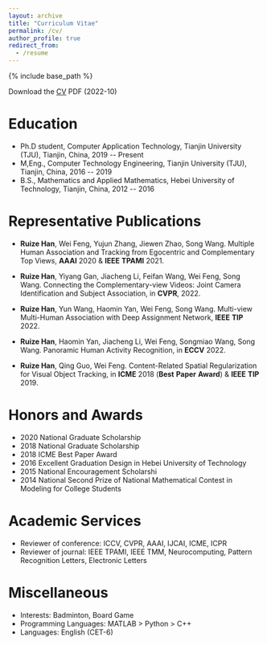 ```yaml
---
layout: archive
title: "Curriculum Vitae"
permalink: /cv/
author_profile: true
redirect_from:
  - /resume
---
```


{% include base_path %}

Download the [CV](http://ruizehan.github.io/files/resume_ruize_221010.pdf) PDF (2022-10)

Education
======

* Ph.D student, Computer Application Technology, Tianjin University (TJU), Tianjin, China, 2019 -- Present
* M,Eng., Computer Technology Engineering, Tianjin University (TJU), Tianjin, China, 2016 -- 2019
* B.S., Mathematics and Applied Mathematics, Hebei University of Technology, Tianjin, China, 2012 -- 2016


Representative Publications
======

 * **Ruize Han**, Wei Feng, Yujun Zhang, Jiewen Zhao, Song Wang. Multiple Human Association and Tracking from Egocentric and Complementary Top Views, __AAAI__ 2020 & __IEEE__ __TPAMI__ 2021.
 
 * **Ruize Han**, Yiyang Gan, Jiacheng Li, Feifan Wang, Wei Feng, Song Wang. Connecting the Complementary-view Videos: Joint Camera Identification and Subject Association, in __CVPR__, 2022.
 
 * **Ruize Han**, Yun Wang, Haomin Yan, Wei Feng, Song Wang. Multi-view Multi-Human Association with Deep Assignment Network, __IEEE__ __TIP__ 2022.
 
 * **Ruize Han**, Haomin Yan, Jiacheng Li, Wei Feng, Songmiao Wang, Song Wang. Panoramic Human Activity Recognition, in __ECCV__ 2022.

 * **Ruize Han**, Qing Guo, Wei Feng. Content-Related Spatial Regularization for Visual Object Tracking, in __ICME__ 2018 (__Best__ __Paper__ __Award__) & __IEEE__ __TIP__ 2019.

   
Honors and Awards
======
* 2020 National Graduate Scholarship 
* 2018 National Graduate Scholarship 
* 2018 ICME Best Paper Award 
* 2016 Excellent Graduation Design in Hebei University of Technology
* 2015 National Encouragement Scholarshi
* 2014 National Second Prize of National Mathematical Contest in Modeling for College Students

Academic Services
======
 * Reviewer of conference: ICCV, CVPR, AAAI, IJCAI, ICME, ICPR
 * Reviewer of journal: IEEE TPAMI, IEEE TMM, Neurocomputing, Pattern Recognition Letters, Electronic Letters
  
Miscellaneous
======
  * Interests: Badminton, Board Game
  * Programming Languages: MATLAB > Python > C++
  * Languages: English (CET-6)
